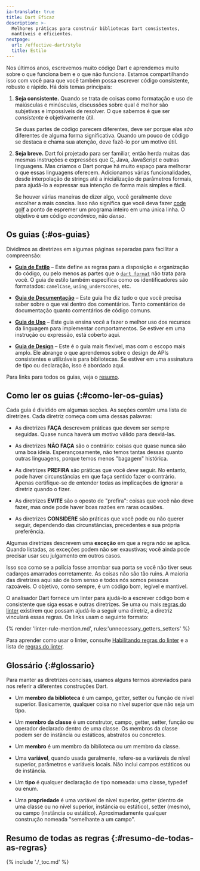 ```yaml
---
ia-translate: true
title: Dart Eficaz
description: >-
  Melhores práticas para construir bibliotecas Dart consistentes,
  mantíveis e eficientes.
nextpage:
  url: /effective-dart/style
  title: Estilo
---
```


Nos últimos anos, escrevemos muito código Dart e aprendemos muito sobre o que funciona bem e o que não funciona. Estamos compartilhando isso com você para que você também possa escrever código consistente, robusto e rápido. Há dois temas principais:

 1. **Seja consistente.** Quando se trata de coisas como formatação e uso de maiúsculas e minúsculas, discussões sobre qual é melhor são subjetivas e impossíveis de resolver. O que sabemos é que ser *consistente* é objetivamente útil.

    Se duas partes de código parecem diferentes, deve ser porque elas *são* diferentes de alguma forma significativa. Quando um pouco de código se destaca e chama sua atenção, deve fazê-lo por um motivo útil.

 2. **Seja breve.** Dart foi projetado para ser familiar, então herda muitas das mesmas instruções e expressões que C, Java, JavaScript e outras linguagens. Mas criamos o Dart porque há muito espaço para melhorar o que essas linguagens oferecem. Adicionamos várias funcionalidades, desde interpolação de strings até a inicialização de parâmetros formais, para ajudá-lo a expressar sua intenção de forma mais simples e fácil.

    Se houver várias maneiras de dizer algo, você geralmente deve escolher a mais concisa. Isso não significa que você deva fazer [code golf][] a ponto de espremer um programa inteiro em uma única linha. O objetivo é um código *econômico*, não *denso*.

[code golf]: https://en.wikipedia.org/wiki/Code_golf

## Os guias {:#os-guias}

Dividimos as diretrizes em algumas páginas separadas para facilitar a compreensão:

  * **[Guia de Estilo][]** &ndash; Este define as regras para a disposição e organização do código, ou pelo menos as partes que o [`dart format`][] não trata para você. O guia de estilo também especifica como os identificadores são formatados: `camelCase`, `using_underscores`, etc.

  * **[Guia de Documentação][]** &ndash; Este guia lhe diz tudo o que você precisa saber sobre o que vai dentro dos comentários. Tanto comentários de documentação quanto comentários de código comuns.

  * **[Guia de Uso][]** &ndash; Este guia ensina você a fazer o melhor uso dos recursos da linguagem para implementar comportamentos. Se estiver em uma instrução ou expressão, está coberto aqui.

  * **[Guia de Design][]** &ndash; Este é o guia mais flexível, mas com o escopo mais amplo. Ele abrange o que aprendemos sobre o design de APIs consistentes e utilizáveis para bibliotecas. Se estiver em uma assinatura de tipo ou declaração, isso é abordado aqui.

Para links para todos os guias, veja o
[resumo](#resumo-de-todas-as-regras).

[`dart format`]: /tools/dart-format
[guia de estilo]: /effective-dart/style
[guia de documentação]: /effective-dart/documentation
[guia de uso]: /effective-dart/usage
[guia de design]: /effective-dart/design

## Como ler os guias {:#como-ler-os-guias}

Cada guia é dividido em algumas seções. As seções contêm uma lista de diretrizes. Cada diretriz começa com uma dessas palavras:

* As diretrizes **FAÇA** descrevem práticas que devem ser sempre seguidas. Quase nunca haverá um motivo válido para desviá-las.

* As diretrizes **NÃO FAÇA** são o contrário: coisas que quase nunca são uma boa ideia. Esperançosamente, não temos tantas dessas quanto outras linguagens, porque temos menos "bagagem" histórica.

* As diretrizes **PREFIRA** são práticas que você *deve* seguir. No entanto, pode haver circunstâncias em que faça sentido fazer o contrário. Apenas certifique-se de entender todas as implicações de ignorar a diretriz quando o fizer.

* As diretrizes **EVITE** são o oposto de "prefira": coisas que você não deve fazer, mas onde pode haver boas razões em raras ocasiões.

* As diretrizes **CONSIDERE** são práticas que você pode ou não querer seguir, dependendo das circunstâncias, precedentes e sua própria preferência.

Algumas diretrizes descrevem uma **exceção** em que a regra *não* se aplica. Quando listadas, as exceções podem não ser exaustivas; você ainda pode precisar usar seu julgamento em outros casos.

Isso soa como se a polícia fosse arrombar sua porta se você não tiver seus cadarços amarrados corretamente. As coisas não são tão ruins. A maioria das diretrizes aqui são de bom senso e todos nós somos pessoas razoáveis. O objetivo, como sempre, é um código bom, legível e mantível.

O analisador Dart fornece um linter para ajudá-lo a escrever código bom e consistente que siga essas e outras diretrizes. Se uma ou mais [regras do linter][lints] existirem que possam ajudá-lo a seguir uma diretriz, a diretriz vinculará essas regras. Os links usam o seguinte formato:

{% render 'linter-rule-mention.md', rules:'unnecessary_getters_setters' %}

Para aprender como usar o linter, consulte [Habilitando regras do linter][] e a lista de [regras do linter][lints].

[Habilitando regras do linter]: /tools/analysis#enabling-linter-rules
[lints]: /tools/linter-rules

## Glossário {:#glossario}

Para manter as diretrizes concisas, usamos alguns termos abreviados para nos referir a diferentes construções Dart.

* Um **membro da biblioteca** é um campo, getter, setter ou função de nível superior. Basicamente, qualquer coisa no nível superior que não seja um tipo.

* Um **membro da classe** é um construtor, campo, getter, setter, função ou operador declarado dentro de uma classe. Os membros da classe podem ser de instância ou estáticos, abstratos ou concretos.

* Um **membro** é um membro da biblioteca ou um membro da classe.

* Uma **variável**, quando usada geralmente, refere-se a variáveis de nível superior, parâmetros e variáveis locais. Não inclui campos estáticos ou de instância.

* Um **tipo** é qualquer declaração de tipo nomeada: uma classe, typedef ou enum.

* Uma **propriedade** é uma variável de nível superior, getter (dentro de uma classe ou no nível superior, instância ou estático), setter (mesmo), ou campo (instância ou estático). Aproximadamente qualquer construção nomeada "semelhante a um campo".

## Resumo de todas as regras {:#resumo-de-todas-as-regras}

{% include './_toc.md' %}
